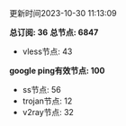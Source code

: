 更新时间2023-10-30 11:13:09

**总订阅: 36**
**总节点: 6847**
- vless节点: 43

**google ping有效节点: 100**
- ss节点: 56
- trojan节点: 12
- v2ray节点: 32
